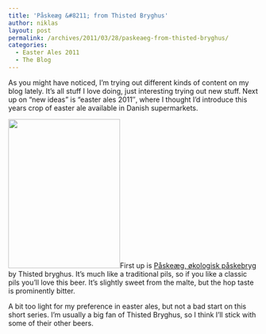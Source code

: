 ```yaml
---
title: 'Påskeæg &#8211; from Thisted Bryghus'
author: niklas
layout: post
permalink: /archives/2011/03/28/paskeaeg-from-thisted-bryghus/
categories:
  - Easter Ales 2011
  - The Blog
---
```

As you might have noticed, I&#8217;m trying out different kinds of content on my blog lately. It&#8217;s all stuff I love doing, just interesting trying out new stuff. Next up on &#8220;new ideas&#8221; is &#8220;easter ales 2011&#8243;, where I thought I&#8217;d introduce this years crop of easter ale available in Danish supermarkets.

[<img src="http://blog.saers.com/wp-content/uploads/2011/03/foto-e1301325678774-225x300.jpg" alt="" title="Påskeæg by Thisted Bryghus" width="225" height="300" class="alignright size-medium wp-image-939" />][1]First up is <a href="http://www.thisted-bryghus.dk/Default.aspx?ID=13" class="broken_link">Påskeæg, økologisk påskebryg</a> by Thisted bryghus. It&#8217;s much like a traditional pils, so if you like a classic pils you&#8217;ll love this beer. It&#8217;s slightly sweet from the malte, but the hop taste is prominently bitter.

A bit too light for my preference in easter ales, but not a bad start on this short series. I&#8217;m usually a big fan of Thisted Bryghus, so I think I&#8217;ll stick with some of their other beers.

 [1]: http://blog.saers.com/wp-content/uploads/2011/03/foto-e1301325678774.jpg